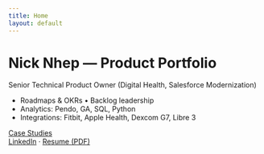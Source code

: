 ```yaml
---
title: Home
layout: default
---
```

# Nick Nhep — Product Portfolio

Senior Technical Product Owner (Digital Health, Salesforce Modernization)

- Roadmaps & OKRs • Backlog leadership  
- Analytics: Pendo, GA, SQL, Python  
- Integrations: Fitbit, Apple Health, Dexcom G7, Libre 3

[Case Studies](/Nick-Nhep/case-studies)  
[LinkedIn](https://www.linkedin.com/in/nick-nhep-4849b637/) · [Resume (PDF)](#)
